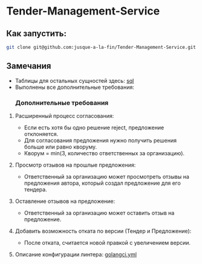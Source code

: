 # Tender-Management-Service
## Как запустить:
```bash
git clone git@github.com:jusque-a-la-fin/Tender-Management-Service.git && cd Tender-Management-Service && docker compose up --build
```
## Замечания
-  Таблицы для остальных сущностей здесь: [sql](init.sql) 
- Выполнены все дополнительные требования:
  ### Дополнительные требования

1. Расширенный процесс согласования:

   - Если есть хотя бы одно решение reject, предложение отклоняется.
   
   - Для согласования предложения нужно получить решения больше или равно кворуму.
   
   - Кворум = min(3, количество ответственных за организацию).

3. Просмотр отзывов на прошлые предложения:

   - Ответственный за организацию может просмотреть отзывы на предложения автора, который создал предложение для его тендера.

5. Оставление отзывов на предложение:

   - Ответственный за организацию может оставить отзыв на предложение.

7. Добавить возможность отката по версии (Тендер и Предложение):

   - После отката, считается новой правкой с увеличением версии.

9. Описание конфигурации линтера: [golangci.yml](golangci.yml)
